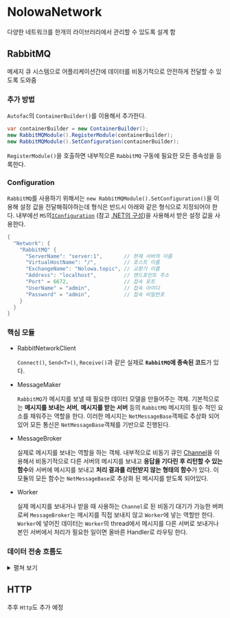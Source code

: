 # NolowaNetwork

다양한 네트워크를 한개의 라이브러리에서 관리할 수 있도록 설계 함

## RabbitMQ

메세지 큐 시스템으로 어플리케이션간에 데이터를 비동기적으로 안전하게 전달할 수 있도록 도와줌

### 추가 방법
`Autofac`의 `ContainerBuilder()`를 이용해서 추가한다.

``` C#
var containerBuilder = new ContainerBuilder();
new RabbitMQModule().RegisterModule(containerBuilder);
new RabbitMQModule().SetConfiguration(containerBuilder);
```

`RegisterModule()`을 호출하면 내부적으론 `RabbitMQ` 구동에 필요한 모든 종속성을 등록한다.

### Configuration

`RabbitMQ`를 사용하기 위해서는 `new RabbitMQModule().SetConfiguration()`을 이용해 설정 값을 전달해줘야하는데 형식은 반드시 아래와 같은 형식으로 지정되어야 한다. 내부에선 `MS`의[`IConfiguration`](https://learn.microsoft.com/ko-kr/dotnet/api/microsoft.extensions.configuration.iconfiguration?view=net-8.0) (참고 [.NET의 구성](https://learn.microsoft.com/ko-kr/dotnet/core/extensions/configuration))을 사용해서 받은 설정 값을 사용한다.
``` C#
{
  "Network": {
    "RabbitMQ" {
      "ServerName": "server:1",       // 현재 서버의 이름
      "VirtualHostName": "/",         // 호스트 이름
      "ExchangeName": "Nolowa.topic", // 교환기 이름
      "Address": "localhost",         // 엔드포인트 주소
      "Port" = 6672,                  // 접속 포트
      "UserName" = "admin",           // 접속 아이디
      "Password" = "admin",           // 접속 비밀번호
    }
  }
}
```

### 핵심 모듈

- RabbitNetworkClient

    `Connect()`, `Send<T>()`, `Receive()`과 같은 실제로 **`RabbitMQ`에 종속된 코드**가 있다. 

- MessageMaker

    `RabbitMQ`가 메시지를 보낼 때 필요한 데이터 모델을 만들어주는 객체. 기본적으로는 **메시지를 보내는 서버**, **메시지를 받는 서버** 등의 `RabbitMQ` 메시지의 필수 적인 요소를 채워주는 역할을 한다. 이러한 메시지는 `NetMessageBase`객체로 추상화 되어있어 모든 통신은 `NetMessageBase`객체를 기반으로 진행된다.

- MessageBroker

    실제로 메시지를 보내는 역할을 하는 객체. 내부적으로 비동기 큐인 [Channel](https://learn.microsoft.com/ko-kr/dotnet/core/extensions/channels)을 이용해서 비동기적으로 다른 서버의 메시지를 보내고 **응답을 기다린 후 리턴할 수 있는 함수**와 서버에 메시지를 보내고 **처리 결과를 리턴받지 않는 형태의 함수**가 있다. 이 모듈의 모든 함수는 `NetMessageBase`로 추상화 된 메시지를 받도록 되어있다.

- Worker

    실제 메시지를 보내거나 받을 때 사용하는 `Channel`로 된 비동기 대기가 가능한 버퍼로써 `MessageBroker`는 메시지를 직접 보내지 않고 `Worker`에 넣는 역할만 한다. `Worker`에 넣어진 데이터는 `Worker`의 thread에서 메시지를 다른 서버로 보내거나 본인 서버에서 처리가 필요한 일이면 올바른 Handler로 라우팅 한다.

### 데이터 전송 흐름도
<details>
<summary>펼쳐 보기</summary>

<br>

### 리턴이 필요 없는 데이터 전송의 흐름도

<br>

![](https://github.com/user-attachments/assets/990a860d-3690-4478-865e-c970ae71a55e)

데이터 전송을 하고 받는 측에서는 메시지의 타입을 분석해 올바른 Handler로 라우팅 해서 메시지를 처리한다.

### 리턴을 받는 데이터 전송의 흐름도

<br>

![](https://github.com/user-attachments/assets/990a860d-3690-4478-865e-c970ae71a55e)

<br>

</details>


## HTTP

추후 `Http`도 추가 예정